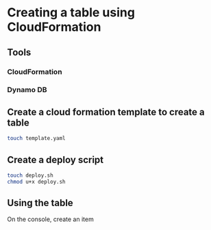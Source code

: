 # Creating a table using CloudFormation
## Tools
### CloudFormation
### Dynamo DB
## Create a cloud formation template to create a table
```sh
touch template.yaml
```
## Create a deploy script
```sh
touch deploy.sh
chmod u+x deploy.sh
```
## Using the table
On the console, create an item
